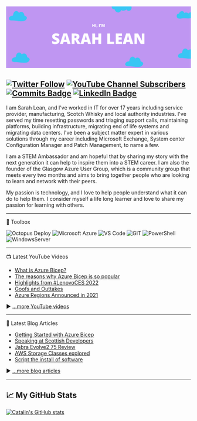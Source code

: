 [![Sarah's GitHub Banner](/assets/GitHubHeader.png)](https://www.techielass.com)

[![Twitter Follow](https://img.shields.io/twitter/follow/techielass?label=Twitter%20Followers&style=social)](https://twitter.com/intent/follow?screen_name=techielass)
[![YouTube Channel Subscribers](https://img.shields.io/youtube/channel/subscribers/UCQ8U53KvEX2JuCe48MxmV3Q?label=People%20subscribed%20to%20my%20YouTube%20channel&style=social)](https://www.youtube.com/techielass?sub_confirmation=1)
[![Commits Badge](https://badges.pufler.dev/commits/monthly/weeyin83)](https://badges.pufler.dev)
[![LinkedIn Badge](https://img.shields.io/badge/LinkedIn-Profile-informational?style=flat&logo=linkedin&logoColor=white&color=0D76A8)](https://in.linkedin.com/in/sazlean)
---



I am Sarah Lean, and I've worked in IT for over 17 years including service provider, manufacturing, Scotch Whisky and local authority industries. I've served my time resetting passwords and triaging support calls, maintaining platforms, building infrastructure, migrating end of life systems and migrating data centers. I've been a subject matter expert in various solutions through my career including Microsoft Exchange, System center Configuration Manager and Patch Management, to name a few.

I am a STEM Ambassador and am hopeful that by sharing my story with the next generation it can help to inspire them into a STEM career. I am also the founder of the Glasgow Azure User Group, which is a community group that meets every two months and aims to bring together people who are looking to learn and network with their peers.

My passion is technology, and I love to help people understand what it can do to help them. I consider myself a life long learner and love to share my passion for learning with others.

---

🧰 Toolbox
<!--Toolbox icons -->
![Octopus Deploy](https://img.shields.io/badge/octopus%20deploy-0D80D8?style=for-the-badge&logo=octopusdeploy&logoColor=white)
![Microsoft Azure](https://img.shields.io/badge/microsoft-azure.svg?style=for-the-badge&logo=microsoftazure&color=1572B6)
![VS Code](https://img.shields.io/badge/VS%20Code-007ACC.svg?&style=for-the-badge&logo=visual-studio-code&logoColor=white)
![GIT](https://img.shields.io/badge/git-%3776AB.svg?style=for-the-badge&logo=git&logoColor=white&color=F05032)
![PowerShell](https://img.shields.io/badge/powershell-0D80D8?style=for-the-badge&logo=powershell&logoColor=white)
![WindowsServer](https://img.shields.io/badge/windows%20server-FFB900?style=for-the-badge&logo=windows&logoColor=white)

---
📺 Latest YouTube Videos
<!-- YOUTUBE-VIDEOS-LIST:START -->
- [What is Azure Bicep?](https://www.youtube.com/watch?v=AkZqEIzgcZo)
- [The reasons why Azure Bicep is so popular](https://www.youtube.com/watch?v=skptmDnvgwQ)
- [Highlights from #LenovoCES 2022](https://www.youtube.com/watch?v=UHfBSQZ_LG8)
- [Goofs and Outtakes](https://www.youtube.com/watch?v=j05KfBCEfUw)
- [Azure Regions Announced in 2021](https://www.youtube.com/watch?v=Kr5MfGKQCJA)
<!-- YOUTUBE-VIDEOS-LIST:END -->

 ▶ [...more YouTube videos](https://www.youtube.com/channel/techielass?sub_confirmation=1)

---

📘 Latest Blog Articles

<!-- BLOG-POST-LIST:START -->
- [Getting Started with Azure Bicep](https://www.techielass.com/getting-started-with-azure-bicep/)
- [Speaking at Scottish Developers](https://www.techielass.com/speaking-2/)
- [Jabra Evolve2 75 Review](https://www.techielass.com/jabra-evolve2-75-review/)
- [AWS Storage Classes explored](https://www.techielass.com/aws-storage-classes-explored/)
- [Script the install of software](https://www.techielass.com/script-the-install-of-software/)
<!-- BLOG-POST-LIST:END -->

▶ [...more blog articles](https://www.techielass.com)

---

## &#x1f4c8; My GitHub Stats

[![Catalin's GitHub stats](https://github-readme-stats.vercel.app/api?username=weeyin83&theme=radical)](https://github.com/anuraghazra/github-readme-stats)
